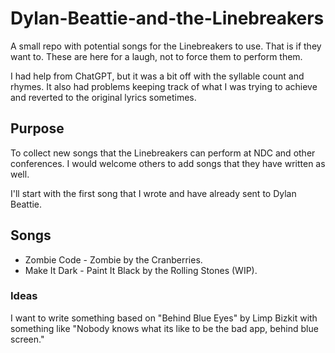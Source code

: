 # Dylan-Beattie-and-the-Linebreakers

A small repo with potential songs for the Linebreakers to use. That is if they want to. These are here for a laugh, not to force them to perform them.

I had help from ChatGPT, but it was a bit off with the syllable count and rhymes. It also had problems keeping track of what I was trying to achieve and reverted to the original lyrics sometimes.

## Purpose

To collect new songs that the Linebreakers can perform at NDC and other conferences. I would welcome others to add songs that they have written as well.

I'll start with the first song that I wrote and have already sent to Dylan Beattie.

## Songs

* Zombie Code - Zombie by the Cranberries.
* Make It Dark - Paint It Black by the Rolling Stones (WIP).

### Ideas

I want to write something based on "Behind Blue Eyes" by Limp Bizkit with something like "Nobody knows what its like to be the bad app, behind blue screen."
